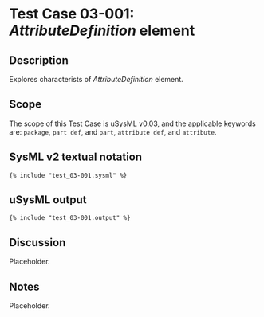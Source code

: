 # Test Case 03-001: *AttributeDefinition* element


## Description

Explores characterists of *AttributeDefinition* element.


## Scope

The scope of this Test Case is uSysML v0.03, and the applicable keywords
are: `package`, `part def`, and `part`, `attribute def`, and `attribute`.


## SysML v2 textual notation

```sysml
{% include "test_03-001.sysml" %}
```


## uSysML output

```
{% include "test_03-001.output" %}
```


## Discussion

Placeholder.

## Notes

Placeholder.
